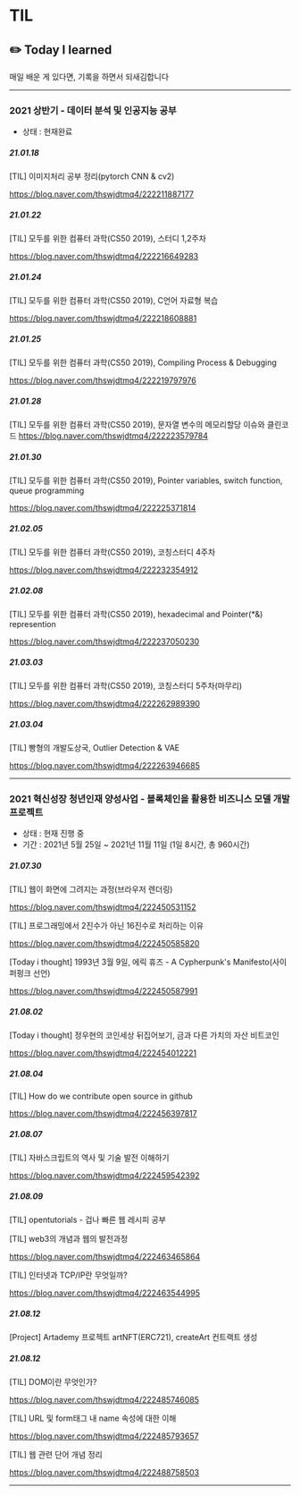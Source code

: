 # TIL
## ✏️ Today I learned
 매일 배운 게 있다면, 기록을 하면서 되새김합니다
___
### 2021 상반기 - 데이터 분석 및 인공지능 공부
- 상태 : 현재완료

##### 21.01.18

[TIL] 이미지처리 공부 정리(pytorch CNN & cv2)

https://blog.naver.com/thswjdtmq4/222211887177

##### 21.01.22

[TIL]  모두를 위한 컴퓨터 과학(CS50 2019), 스터디 1,2주차

https://blog.naver.com/thswjdtmq4/222216649283

##### 21.01.24

[TIL] 모두를 위한 컴퓨터 과학(CS50 2019), C언어 자료형 복습

https://blog.naver.com/thswjdtmq4/222218608881

##### 21.01.25

[TIL] 모두를 위한 컴퓨터 과학(CS50 2019), Compiling Process & Debugging

https://blog.naver.com/thswjdtmq4/222219797976

##### 21.01.28

[TIL] 모두를 위한 컴퓨터 과학(CS50 2019), 문자열 변수의 메모리할당 이슈와 클린코드
https://blog.naver.com/thswjdtmq4/222223579784

##### 21.01.30

[TIL] 모두를 위한 컴퓨터 과학(CS50 2019), Pointer variables, switch function, queue programming

https://blog.naver.com/thswjdtmq4/222225371814

##### 21.02.05

[TIL] 모두를 위한 컴퓨터 과학(CS50 2019), 코칭스터디 4주차

https://blog.naver.com/thswjdtmq4/222232354912


##### 21.02.08

[TIL] 모두를 위한 컴퓨터 과학(CS50 2019), hexadecimal and Pointer(*&) represention

https://blog.naver.com/thswjdtmq4/222237050230


##### 21.03.03

[TIL] 모두를 위한 컴퓨터 과학(CS50 2019), 코칭스터디 5주차(마무리)

https://blog.naver.com/thswjdtmq4/222262989390


##### 21.03.04

[TIL] 빵형의 개발도상국, Outlier Detection & VAE

https://blog.naver.com/thswjdtmq4/222263946685


___

### 2021 혁신성장 청년인재 양성사업 - 블록체인을 활용한 비즈니스 모델 개발 프로젝트
- 상태 : 현재 진행 중
- 기간 : 2021년 5월 25일 ~ 2021년 11월 11일 (1일 8시간, 총 960시간)

##### 21.07.30

[TIL] 웹이 화면에 그려지는 과정(브라우저 렌더링)

https://blog.naver.com/thswjdtmq4/222450531152

[TIL] 프로그래밍에서 2진수가 아닌 16진수로 처리하는 이유

https://blog.naver.com/thswjdtmq4/222450585820

[Today i thought] 1993년 3월 9일, 에릭 휴즈 - A Cypherpunk's Manifesto(사이퍼펑크 선언)

https://blog.naver.com/thswjdtmq4/222450587991


##### 21.08.02
[Today i thought] 정우현의 코인세상 뒤집어보기, 금과 다른 가치의 자산 비트코인

https://blog.naver.com/thswjdtmq4/222454012221

##### 21.08.04

[TIL] How do we contribute open source in github

https://blog.naver.com/thswjdtmq4/222456397817


##### 21.08.07

[TIL] 자바스크립트의 역사 및 기술 발전 이해하기

https://blog.naver.com/thswjdtmq4/222459542392

##### 21.08.09

[TIL] opentutorials - 겁나 빠른 웹 레시피 공부

[TIL]  web3의 개념과 웹의 발전과정

https://blog.naver.com/thswjdtmq4/222463465864

[TIL] 인터넷과 TCP/IP란 무엇일까?

https://blog.naver.com/thswjdtmq4/222463544995


##### 21.08.12

[Project] Artademy 프로젝트 artNFT(ERC721), createArt 컨트랙트 생성

##### 21.08.12

[TIL] DOM이란 무엇인가?

https://blog.naver.com/thswjdtmq4/222485746085

[TIL] URL 및 form태그 내 name 속성에 대한 이해 

https://blog.naver.com/thswjdtmq4/222485793657

[TIL] 웹 관련 단어 개념 정리

https://blog.naver.com/thswjdtmq4/222488758503
___